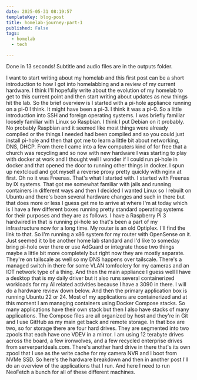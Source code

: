 ```yaml
---
date: 2025-05-31 08:19:57
templateKey: blog-post
title: homelab-journey-part-1
published: False
tags:
  - homelab
  - tech

---
```


Done in 13 seconds! Subtitle and audio files are in the outputs folder.

I want to start writing about my homelab and this first post can be a short
introduction to how I got into homelabbing and a review of my current
hardware. I think I'll hopefully write about the evolution of my homelab to get
to this current point and then start writing about updates as new things hit
the lab. So the brief overview is I started with a pi-hole appliance running
on a pi-0 I think. It might have been a pi-3. I think it was a pi-0. So a little
introduction into SSH and foreign operating systems. I was briefly familiar
loosely familiar with Linux so Raspbian. I think I put Debian on it probably. No
probably Raspbian and it seemed like most things were already compiled or the
things I needed had been compiled and so you could just install pi-hole and then
that got me to learn a little bit about networking, DNS, DHCP. From there I came
into a few computers kind of for free that a church was recycling and so now
with new hardware I was starting to play with docker at work and I thought well I
wonder if I could run pi-hole in docker and that opened the door to running
other things in docker. I spun up nextcloud and got myself a reverse proxy
pretty quickly with nginx at first. Oh no it was Freenas. That's what I started
with. I started with Freenas by IX systems. That got me somewhat familiar
with jails and running containers in different ways and then I decided I
wanted Linux so I rebuilt on Ubuntu and there's been several hardware changes
and such in there but that does more or less I guess get me to arrive at where
I'm at today which is I have a few different boxes running pretty standard
operating systems for their purposes and they are as follows. I have a Raspberry
Pi 3 hardwired in that is running pi-hole so that's been a part of my
infrastructure now for a long time. My router is an old Optiplex. I'll find the
link to that. So I'm running a x86 system for my router with OpenSense on
it. Just seemed it to be another home lab standard and I'd like to someday bring
pi-hole over there or use AdGuard or integrate those two things maybe a
little bit more completely but right now they are mostly separate. They're on
tailscale as well so my DNS happens over tailscale. There's a managed switch in
there for some VLAN tomfoolery for my cameras and an IOT network type of a
thing. And then the main appliance I guess well I have a desktop that is my
daily driver but it also runs several containerized workloads for my AI
related activities because I have a 3090 in there. I will do a hardware review
down below. And then the primary application box is running Ubuntu 22 or
24. Most of my applications are containerized and at this moment I am
managing containers using Docker Compose stacks. So many applications have their
own stack but then I also have stacks of many applications. The Compose files are
all organized by host and they're in Git and I use GitHub as my main get back
and remote storage. In that box are two, so for storage there are four
hard drives. They are segmented into two zpools that each have one VDEV in a
mirror. I am using 12 terabyte drives across the board, a few ironwolves, and a
few recycled enterprise drives from serverpartdeals.com. There's another hard
drive in there that's its own zpool that I use as the write cache for my
camera NVR and I boot from NVMe SSD.
So here's the hardware breakdown and then in another post I'll do an overview
of the applications that I run. And here I need to run NeoFetch a bunch for all
of these different machines.

